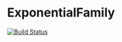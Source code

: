 # ExponentialFamily

[![Build Status](https://github.com/ismailsenoz/ExponentialFamily.jl/actions/workflows/CI.yml/badge.svg?branch=main)](https://github.com/ismailsenoz/ExponentialFamily.jl/actions/workflows/CI.yml?query=branch%3Amain)

